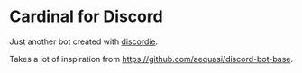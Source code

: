 # Cardinal for Discord

Just another bot created with [discordie](https://github.com/qeled/discordie).

Takes a lot of inspiration from https://github.com/aequasi/discord-bot-base.
